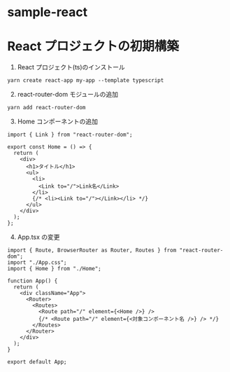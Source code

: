 # sample-react

# React プロジェクトの初期構築

1. React プロジェクト(ts)のインストール

```
yarn create react-app my-app --template typescript
```

2. react-router-dom モジュールの追加

```
yarn add react-router-dom
```

3. Home コンポーネントの追加

```
import { Link } from "react-router-dom";

export const Home = () => {
  return (
    <div>
      <h1>タイトル</h1>
      <ul>
        <li>
          <Link to="/">Link名</Link>
        </li>
        {/* <li><Link to="/"></Link></li> */}
      </ul>
    </div>
  );
};
```

4. App.tsx の変更

```
import { Route, BrowserRouter as Router, Routes } from "react-router-dom";
import "./App.css";
import { Home } from "./Home";

function App() {
  return (
    <div className="App">
      <Router>
        <Routes>
          <Route path="/" element={<Home />} />
          {/* <Route path="/" element={<対象コンポーネント名 />} /> */}
        </Routes>
      </Router>
    </div>
  );
}

export default App;
```
